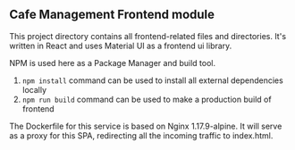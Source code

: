 ## Cafe Management Frontend module

This project directory contains all frontend-related files and directories.
It's written in React and uses Material UI as a frontend ui library.

NPM is used here as a Package Manager and build tool.

1. `npm install` command can be used to install all external dependencies locally
2. `npm run build` command can be used to make a production build of frontend

The Dockerfile for this service is based on Nginx 1.17.9-alpine. It will serve as a proxy for this SPA, redirecting all the incoming traffic to index.html. 
